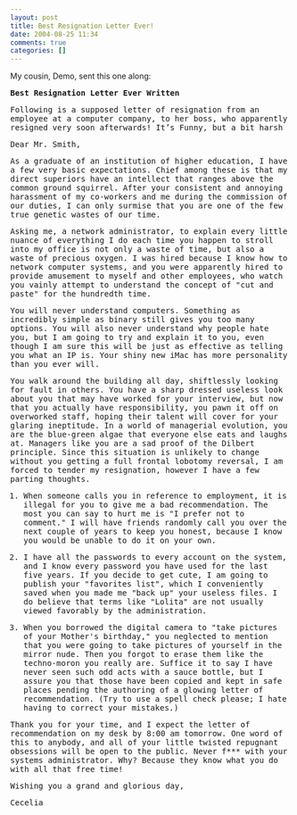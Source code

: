 ```yaml
---
layout: post
title: Best Resignation Letter Ever!
date: 2004-08-25 11:34
comments: true
categories: []
---
```

My cousin, Demo, sent this one along:

<font face="Terminal,Monaco,monospace">
<b>Best Resignation Letter Ever Written</b>

Following is a supposed letter of resignation from an employee at a computer company, to her boss, who apparently resigned very soon afterwards! It&rsquo;s Funny, but a bit harsh

Dear Mr. Smith,

As a graduate of an institution of higher education, I have a few very basic expectations. Chief among these is that my direct superiors have an intellect that ranges above the common ground squirrel. After your consistent and annoying harassment of my co-workers and me during the commission of our duties, I can only surmise that you are one of the few true genetic wastes of our time.

Asking me, a network administrator, to explain every little nuance of everything I do each time you happen to stroll into my office is not only a waste of time, but also a waste of precious oxygen. I was hired because I know how to network computer systems, and you were apparently hired to provide amusement to myself and other employees, who watch you vainly attempt to understand the concept of "cut and paste" for the hundredth time.

You will never understand computers. Something as incredibly simple as binary still gives you too many options. You will also never understand why people hate you, but I am going to try and explain it to you, even though I am sure this will be just as effective as telling you what an IP is. Your shiny new iMac has more personality than you ever will.

You walk around the building all day, shiftlessly looking for fault in others. You have a sharp dressed useless look about you that may have worked for your interview, but now that you actually have responsibility, you pawn it off on overworked staff, hoping their talent will cover for your glaring ineptitude. In a world of managerial evolution, you are the blue-green algae that everyone else eats and laughs at. Managers like you are a sad proof of the Dilbert principle. Since this situation is unlikely to change without you getting a full frontal lobotomy reversal, I am forced to tender my resignation, however I have a few parting thoughts.

1. When someone calls you in reference to employment, it is illegal for you to give me a bad recommendation. The most you can say to hurt me is "I prefer not to comment." I will have friends randomly call you over the next couple of years to keep you honest, because I know you would be unable to do it on your own.

2. I have all the passwords to every account on the system, and I know every password you have used for the last five years. If you decide to get cute, I am going to publish your "favorites list", which I conveniently saved when you made me "back up" your useless files. I do believe that terms like "Lolita" are not usually viewed favorably by the administration.

3. When you borrowed the digital camera to "take pictures of your Mother's birthday," you neglected to mention that you were going to take pictures of yourself in the mirror nude. Then you forgot to erase them like the techno-moron you really are. Suffice it to say I have never seen such odd acts with a sauce bottle, but I assure you that those have been copied and kept in safe places pending the authoring of a glowing letter of recommendation. (Try to use a spell check please; I hate having to correct your mistakes.)

Thank you for your time, and I expect the letter of recommendation on my desk by 8:00 am tomorrow. One word of this to anybody, and all of your little twisted repugnant obsessions will be open to the public. Never f*** with your systems administrator. Why? Because they know what you do with all that free time!

Wishing you a grand and glorious day,

Cecelia </font>
